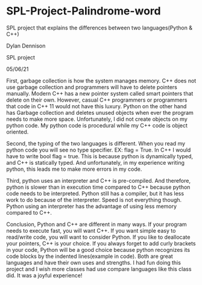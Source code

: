 # SPL-Project-Palindrome-word
 SPL project that explains the differences between two languages(Python & C++)
 
 Dylan Dennison
 
 SPL project
 
 05/06/21
 
First, garbage collection is how the system manages memory. C++ does not use garbage collection and programmers will have to delete pointers manually. Modern C++ has a new pointer system called smart pointers that delete on their own. However, casual C++ programmers or programmers that code in C++ 11 would not have this luxury. Python on the other hand has Garbage collection and deletes unused objects when ever the program needs to make more space. Unfortunately, I did not create objects on my python code. My python code is procedural while my C++ code is object oriented. 
 
Second, the typing of the two languages is different. When you read my python code you will see no type specifier. EX: flag = True. In C++ I would have to write bool flag = true. This is because python is dynamically typed, and C++ is statically typed. And unfortunately, in my experience writing python, this leads me to make more errors in my code. 
 
Third, python uses an interpreter and C++ is pre-compiled. And therefore, python is slower than in execution time compared to C++ because python code needs to be interpreted. Python still has a compiler, but it has less work to do because of the interpreter. Speed is not everything though. Python using an interpreter has the advantage of using less memory compared to C++.
 
Conclusion, Python and C++ are different in many ways. If your program needs to execute fast, you will want C++. If you want simple easy to read/write code, you will want to consider Python. If you like to deallocate your pointers, C++ is your choice. If you always forget to add curly brackets in your code, Python will be a good choice because python recognizes its code blocks by the indented lines(example in code). Both are great languages and have their own uses and strengths.  I had fun doing this project and I wish more classes had use compare languages like this class did. It was a joyful experience!
